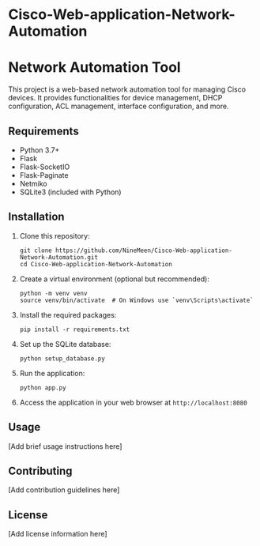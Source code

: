 # Cisco-Web-application-Network-Automation

# Network Automation Tool

This project is a web-based network automation tool for managing Cisco devices. It provides functionalities for device management, DHCP configuration, ACL management, interface configuration, and more.

## Requirements

- Python 3.7+
- Flask
- Flask-SocketIO
- Flask-Paginate
- Netmiko
- SQLite3 (included with Python)

## Installation

1. Clone this repository:
   ```
   git clone https://github.com/NineMeen/Cisco-Web-application-Network-Automation.git
   cd Cisco-Web-application-Network-Automation
   ```

2. Create a virtual environment (optional but recommended):
   ```
   python -m venv venv
   source venv/bin/activate  # On Windows use `venv\Scripts\activate`
   ```

3. Install the required packages:
   ```
   pip install -r requirements.txt
   ```

4. Set up the SQLite database:
   ```
   python setup_database.py
   ```

5. Run the application:
   ```
   python app.py
   ```

6. Access the application in your web browser at `http://localhost:8080`

## Usage

[Add brief usage instructions here]

## Contributing

[Add contribution guidelines here]

## License

[Add license information here]

